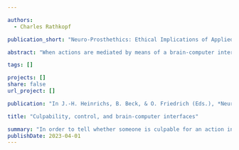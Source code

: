 ```yaml
---

authors:
  - Charles Rathkopf 

publication_short: "Neuro-Prosthethics: Ethical Implications of Applied Situated Cognition, Metzler, 2023"

abstract: "When actions are mediated by means of a brain-computer interface, it seems that we cannot assess whether the user is culpable for the action without determining whether the brain-computer interface correctly decoded the intentions of the user. Here I argue that this requirement is confused. I also argue that, at least for the purposes of assessing moral culpability, BCI-mediated action should be viewed on the model of action Draft mediated by ordinary (albeit complex) tools."

tags: []

projects: []
share: false
url_project: []

publication: "In J.-H. Heinrichs, B. Beck, & O. Friedrich (Eds.), *Neuro-Prosthethics: Ethical Implications of Applied Situated Cognition* (Vol. 1, pp. 89-102). Metzler."

title: "Culpability, control, and brain-computer interfaces"

summary: "In order to tell whether someone is culpable for an action initiated by a brain-computer interface, it is _not_ necessary to work out whether the brain-computer interface correctly decoded their intention."  
publishDate: 2023-04-01
---
```

